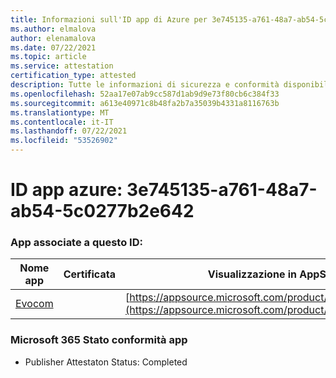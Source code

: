 ```yaml
---
title: Informazioni sull'ID app di Azure per 3e745135-a761-48a7-ab54-5c0277b2e642
ms.author: elmalova
author: elenamalova
ms.date: 07/22/2021
ms.topic: article
ms.service: attestation
certification_type: attested
description: Tutte le informazioni di sicurezza e conformità disponibili per 3e745135-a761-48a7-ab54-5c0277b2e642.
ms.openlocfilehash: 52aa17e07ab9cc587d1ab9d9e73f80cb6c384f33
ms.sourcegitcommit: a613e40971c8b48fa2b7a35039b4331a8116763b
ms.translationtype: MT
ms.contentlocale: it-IT
ms.lasthandoff: 07/22/2021
ms.locfileid: "53526902"
---
```

# <a name="azure-app-id-3e745135-a761-48a7-ab54-5c0277b2e642"></a>ID app azure: 3e745135-a761-48a7-ab54-5c0277b2e642


### <a name="apps-associated-with-this-id"></a>App associate a questo ID:
| **Nome app** | **Certificata** | **Visualizzazione in AppSource** |
|--------------|---------------|-----------------------|
| [Evocom](https://docs.microsoft.com/microsoft-365-app-certification/forward/WA200002050) |  | [https://appsource.microsoft.com/product/office/WA200002050](https://appsource.microsoft.com/product/office/WA200002050) |

### <a name="microsoft-365-app-compliance-status"></a>Microsoft 365 Stato conformità app
- Publisher Attestaton Status: Completed
